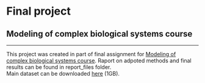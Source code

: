 # Final project
## Modeling of complex biological systems course
---
This project was created in part of final assignment for [Modeling of complex biological systems course](http://ncc.name/cbs/). Raport on adpoted methods and final results can be found in report_files folder.  
Main dataset can be downloaded [here](https://www.dropbox.com/s/qxybsw6cpgvrqc9/mini_emp.tsv?dl=0) (1GB).
